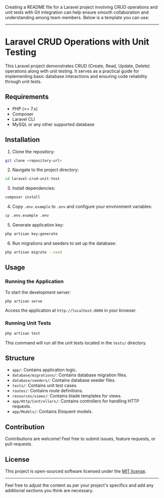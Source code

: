 Creating a README file for a Laravel project involving CRUD operations and unit tests with Git integration can help ensure smooth collaboration and understanding among team members. Below is a template you can use:

---

# Laravel CRUD Operations with Unit Testing

This Laravel project demonstrates CRUD (Create, Read, Update, Delete) operations along with unit testing. It serves as a practical guide for implementing basic database interactions and ensuring code reliability through unit tests.

## Requirements

- PHP (>= 7.x)
- Composer
- Laravel CLI
- MySQL or any other supported database

## Installation

1. Clone the repository:

```bash
git clone <repository-url>
```

2. Navigate to the project directory:

```bash
cd laravel-crud-unit-test
```

3. Install dependencies:

```bash
composer install
```

4. Copy `.env.example` to `.env` and configure your environment variables:

```bash
cp .env.example .env
```

5. Generate application key:

```bash
php artisan key:generate
```

6. Run migrations and seeders to set up the database:

```bash
php artisan migrate --seed
```

## Usage

### Running the Application

To start the development server:

```bash
php artisan serve
```

Access the application at `http://localhost:8000` in your browser.

### Running Unit Tests

```bash
php artisan test
```

This command will run all the unit tests located in the `tests/` directory.

## Structure

- `app/`: Contains application logic.
- `database/migrations/`: Contains database migration files.
- `database/seeders/`: Contains database seeder files.
- `tests/`: Contains unit test cases.
- `routes/`: Contains route definitions.
- `resources/views/`: Contains blade templates for views.
- `app/Http/Controllers/`: Contains controllers for handling HTTP requests.
- `app/Models/`: Contains Eloquent models.

## Contribution

Contributions are welcome! Feel free to submit issues, feature requests, or pull requests.

## License

This project is open-sourced software licensed under the [MIT license](LICENSE).

---

Feel free to adjust the content as per your project's specifics and add any additional sections you think are necessary.

